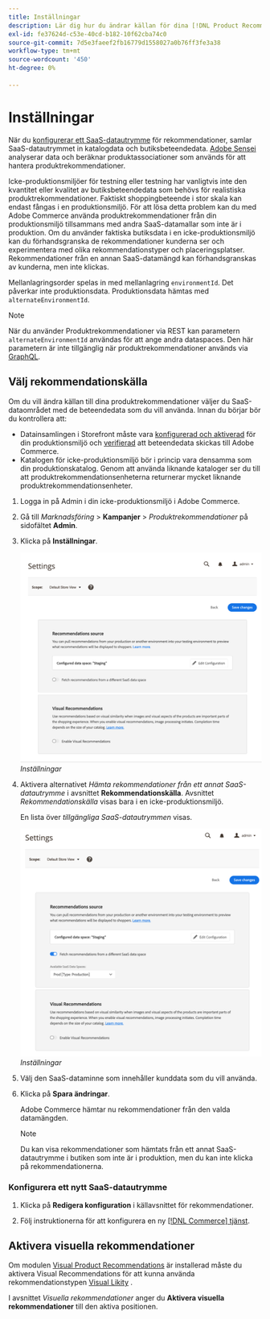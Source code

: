 ```yaml
---
title: Inställningar
description: Lär dig hur du ändrar källan för dina [!DNL Product Recommendations] -data och hur du aktiverar visuella rekommendationer.
exl-id: fe37624d-c53e-40cd-b182-10f62cba74c0
source-git-commit: 7d5e3faeef2fb16779d1558027a0b76ff3fe3a38
workflow-type: tm+mt
source-wordcount: '450'
ht-degree: 0%

---
```


# Inställningar

När du [konfigurerar ett SaaS-datautrymme](../landing/saas.md#saas-configuration) för rekommendationer, samlar SaaS-datautrymmet in katalogdata och butiksbeteendedata. [Adobe Sensei](https://www.adobe.com/sensei.html) analyserar data och beräknar produktassociationer som används för att hantera produktrekommendationer.

Icke-produktionsmiljöer för testning eller testning har vanligtvis inte den kvantitet eller kvalitet av butiksbeteendedata som behövs för realistiska produktrekommendationer. Faktiskt shoppingbeteende i stor skala kan endast fångas i en produktionsmiljö. För att lösa detta problem kan du med Adobe Commerce använda produktrekommendationer från din produktionsmiljö tillsammans med andra SaaS-datamallar som inte är i produktion. Om du använder faktiska butiksdata i en icke-produktionsmiljö kan du förhandsgranska de rekommendationer kunderna ser och experimentera med olika rekommendationstyper och placeringsplatser. Rekommendationer från en annan SaaS-datamängd kan förhandsgranskas av kunderna, men inte klickas.

Mellanlagringsorder spelas in med mellanlagring `environmentId`. Det påverkar inte produktionsdata. Produktionsdata hämtas med `alternateEnvironmentId`.

>[!NOTE]
>
>När du använder Produktrekommendationer via REST kan parametern `alternateEnvironmentId` användas för att ange andra dataspaces. Den här parametern är inte tillgänglig när produktrekommendationer används via [GraphQL](https://developer.adobe.com/commerce/webapi/graphql/schema/product-recommendations/queries/recommendations/).

## Välj rekommendationskälla

Om du vill ändra källan till dina produktrekommendationer väljer du SaaS-dataområdet med de beteendedata som du vill använda. Innan du börjar bör du kontrollera att:

- Datainsamlingen i Storefront måste vara [konfigurerad och aktiverad](install-configure.md) för din produktionsmiljö och [verifierad](https://developer.adobe.com/commerce/services/shared-services/storefront-events/collector/verify/) att beteendedata skickas till Adobe Commerce.
- Katalogen för icke-produktionsmiljö bör i princip vara densamma som din produktionskatalog. Genom att använda liknande kataloger ser du till att produktrekommendationsenheterna returnerar mycket liknande produktrekommendationsenheter.

1. Logga in på Admin i din icke-produktionsmiljö i Adobe Commerce.

1. Gå till _Marknadsföring_ > **Kampanjer** > _Produktrekommendationer_ på sidofältet **Admin**.

1. Klicka på **Inställningar**.

   ![inställningar för produktrekommendation](assets/settings.png)
   _Inställningar_

1. Aktivera alternativet _Hämta rekommendationer från ett annat SaaS-datautrymme_ i avsnittet **Rekommendationskälla**. Avsnittet _Rekommendationskälla_ visas bara i en icke-produktionsmiljö.

   En lista över _tillgängliga SaaS-datautrymmen_ visas.

   ![inställningar för produktrekommendation](assets/settings-select-saas.png)
   _Inställningar_

1. Välj den SaaS-dataminne som innehåller kunddata som du vill använda.

1. Klicka på **Spara ändringar**.

   Adobe Commerce hämtar nu rekommendationer från den valda datamängden.

   >[!NOTE]
   >
   > Du kan visa rekommendationer som hämtats från ett annat SaaS-datautrymme i butiken som inte är i produktion, men du kan inte klicka på rekommendationerna.

### Konfigurera ett nytt SaaS-datautrymme

1. Klicka på **Redigera konfiguration** i källavsnittet för rekommendationer.

1. Följ instruktionerna för att konfigurera en ny [[!DNL Commerce] tjänst](/help/landing/saas.md).

## Aktivera visuella rekommendationer

Om modulen [Visual Product Recommendations](install-configure.md) är installerad måste du aktivera Visual Recommendations för att kunna använda rekommendationstypen [Visual Likity](type.md#visualsim) .

I avsnittet _Visuella rekommendationer_ anger du **Aktivera visuella rekommendationer** till den aktiva positionen.
